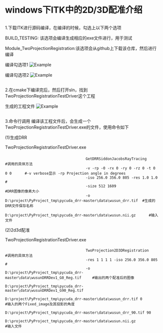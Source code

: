 # windows下ITK中的2D/3D配准介绍
##
1.下载ITK进行源码编译，在编译的时候，勾选上以下两个选项

BUILD_TESTING: 该选项会编译生成相应的exe文件进行，用于测试

Module_TwoProjectionRegistration:该选项会从github上下载该仓库，然后进行编译

编译勾选项1
![Example](img译ITK勾选项1.png)

编译勾选项2
![Example](img译ITK勾选项2.png)

##
2.在cmake下编译完后，然后打开sln，找到TwoProjectionRegistrationTestDriver这个工程

生成的工程文件
![Example](img.png)

##
3.命令行调用
编译该工程文件后，会生成一个TwoProjectionRegistrationTestDriver.exe的文件，使用命令如下

(1)生成DRR

TwoProjectionRegistrationTestDriver.exe  
###
                                         GetDRRSiddonJacobsRayTracing              #调用的具体方法
                                         -v -rp -0 -rx 0 -ry 0 -rz 0 -t 0 0 0      #-v verbose显示 -rp Projection angle in degrees
                                         -iso 256.0 356.0 805 -res 1.0 1.0         #
                                         -size 512 1609                            #DRR图像的像素大小
                                         -o D:\project\PyProject_tmp\pycuda_drr-master\data\wusun_drr.tif  #生成的DRR文件保存名称
                                         D:\project\PyProject_tmp\pycuda_drr-master\data\wusun.nii.gz      #输入文件

(2)2d3d配准

TwoProjectionRegistrationTestDriver.exe  
####
                                         TwoProjection2D3DRegistration             #调用的具体方法
                                         -res 1 1 1 1 -iso 256.0 356.0 805         #
                                         -o D:\project\PyProject_tmp\pycuda_drr-master\data\wusunDRRDev1_G0_Reg.tif     #输出的两个配准后的图像
                                            D:\project\PyProject_tmp\pycuda_drr-master\data\wusunDRRDev1_G90_Reg.tif 
                                         D:\project\PyProject_tmp\pycuda_drr-master\data\wusun_drr.tif 0                #输入的两个Fixed_image及其投影的角度
                                         D:\project\PyProject_tmp\pycuda_drr-master\data\wusun_drr_90.tif 90
                                         D:\project\PyProject_tmp\pycuda_drr-master\data\wusun.nii.gz                   #输入文件